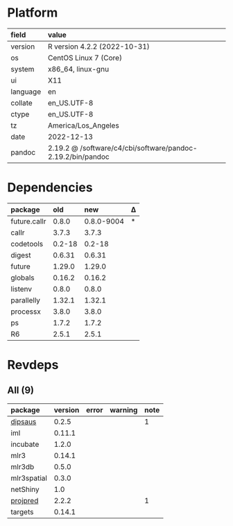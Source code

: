 # Platform

|field    |value                                                       |
|:--------|:-----------------------------------------------------------|
|version  |R version 4.2.2 (2022-10-31)                                |
|os       |CentOS Linux 7 (Core)                                       |
|system   |x86_64, linux-gnu                                           |
|ui       |X11                                                         |
|language |en                                                          |
|collate  |en_US.UTF-8                                                 |
|ctype    |en_US.UTF-8                                                 |
|tz       |America/Los_Angeles                                         |
|date     |2022-12-13                                                  |
|pandoc   |2.19.2 @ /software/c4/cbi/software/pandoc-2.19.2/bin/pandoc |

# Dependencies

|package      |old    |new        |Δ  |
|:------------|:------|:----------|:--|
|future.callr |0.8.0  |0.8.0-9004 |*  |
|callr        |3.7.3  |3.7.3      |   |
|codetools    |0.2-18 |0.2-18     |   |
|digest       |0.6.31 |0.6.31     |   |
|future       |1.29.0 |1.29.0     |   |
|globals      |0.16.2 |0.16.2     |   |
|listenv      |0.8.0  |0.8.0      |   |
|parallelly   |1.32.1 |1.32.1     |   |
|processx     |3.8.0  |3.8.0      |   |
|ps           |1.7.2  |1.7.2      |   |
|R6           |2.5.1  |2.5.1      |   |

# Revdeps

## All (9)

|package     |version |error |warning |note |
|:-----------|:-------|:-----|:-------|:----|
|[dipsaus](problems.md#dipsaus)|0.2.5   |      |        |1    |
|iml         |0.11.1  |      |        |     |
|incubate    |1.2.0   |      |        |     |
|mlr3        |0.14.1  |      |        |     |
|mlr3db      |0.5.0   |      |        |     |
|mlr3spatial |0.3.0   |      |        |     |
|netShiny    |1.0     |      |        |     |
|[projpred](problems.md#projpred)|2.2.2   |      |        |1    |
|targets     |0.14.1  |      |        |     |

